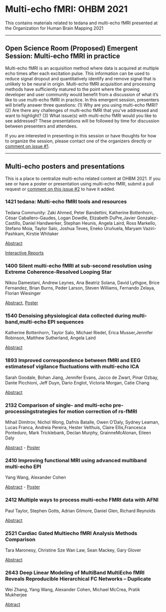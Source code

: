 # Multi-echo fMRI: OHBM 2021

This contains materials related to tedana and multi-echo fMRI presented at the Organization for Human Brain Mapping 2021

-----

## Open Science Room (Proposed) Emergent Session: Multi-echo fMRI in practice

Multi-echo fMRI is an acquisition method where data is acquired at multiple echo times after each excitation pulse. This information can be used to reduce signal dropout and quantitatively identify and remove signal that is unlikely to be neural in origin. Multi-echo fMRI acquisition and processing methods have sufficiently matured to the point where the growing developer and user community would benefit from a discussion of what it’s like to use multi-echo fMRI in practice. In this emergent session, presenters will briefly answer three questions: (1) Why are you using multi-echo fMRI? (2) Are there any challenges of multi-echo fMRI that you’ve addressed and want to highlight? (3) What issue(s) with multi-echo fMRI would you like to see addressed? These presentations will be followed by time for discussion between presenters and attendees.

 If you are interested in presenting in this session or have thoughts for how to organize the session, please contact one of the organizers directly or [comment on issue #1](https://github.com/ME-ICA/ohbm-2021-multiecho/issues/1).

 -----

## Multi-echo posters and presentations

 This is a place to centralize multi-echo related content at OHBM 2021. If you see or have a poster or presentation using multi-echo fMRI, submit a pull request or [comment on this issue #2](https://github.com/ME-ICA/ohbm-2021-multiecho/issues/2) to have it added.

 ### 1421 tedana: Multi-echo fMRI tools and resources

Tedana Community: Zaki Ahmed, Peter Bandettini, Katherine Bottenhorn, César Caballero-Gaudes, Logan Dowdle, Elizabeth DuPre,Javier Gonzalez-Castillo, Daniel Handwerker, Stephan Heunis, Angela Laird, Ross Markello, Stefano Moia, Taylor Salo, Joshua Teves, Eneko Uruñuela, Maryam Vaziri-Pashkam, Kirstie Whitaker

 [Abstract](https://ww4.aievolution.com/hbm2101/index.cfm?do=abs.viewAbs&src=ext&abs=1359)

 [Interactive Reports](https://me-ica.github.io/ohbm-2021-multiecho/)

### 1400 Silent multi-echo fMRI at sub-second resolution using Extreme Coherence-Resolved Looping Star

Nikou Damestani, Andrew Leynes, Ana Beatriz Solana, David Lythgoe, Brice Fernandez, Brian Burns, Peder Larson, Steven Williams, Fernando Zelaya, Florian Wiesinger

[Abstract](https://ww4.aievolution.com/hbm2101/index.cfm?do=abs.viewAbs&src=ext&abs=1342),  [Poster](https://anyscreeninc.com/PF/OHBM/2021/OHBM-Educational-Courses/pdf_poster_files/Nikou_Damestani60785c7f13544/Nikou_Damestani.pdf)

### 1540 Denoising physiological data collected during multi-band,multi-echo EPI sequences

Katherine Bottenhorn, Taylor Salo, Michael Riedel, Erica Musser,Jennifer Robinson, Matthew Sutherland, Angela Laird

[Abstract](https://ww4.aievolution.com/hbm2101/index.cfm?do=abs.viewAbs&src=ext&abs=1463)

### 1893 Improved correspondence between fMRI and EEG estimatesof vigilance fluctuations with multi-echo ICA

Sarah Goodale, Bohan Jiang, Jennifer Evans, Jacco de Zwart, Pinar Ozbay, Dante Picchioni, Jeff Duyn, Dario Englot, Victoria Morgan, Catie Chang

[Abstract](https://ww4.aievolution.com/hbm2101/index.cfm?do=abs.viewAbs&src=ext&abs=1795)

### 2132 Comparison of single- and multi-echo pre-processingstrategies for motion correction of rs-fMRI

Mihail Dimitrov, Nichol Wong, Dafnis Batalle, Owen O’Daly, Sydney Leaman, Lucas Franca, Andreia Pereira, Hester Velthuis, Claire Ellis,Francesca Ponteduro, Mark Tricklebank, Declan Murphy, GrainneMcAlonan, Eileen Daly

[Abstract](https://ww4.aievolution.com/hbm2101/index.cfm?do=abs.viewAbs&src=ext&abs=2021) - [Poster](https://anyscreeninc.com/PF/OHBM/2021/OHBM-Educational-Courses/pdf_poster_files/Mihail_Dimitrov60785c8076dfb/Mihail_Dimitrov.pdf)

### 2410 Improving functional MRI using advanced multiband multi-echo EPI

Yang Wang, Alexander Cohen

[Abstract](https://ww4.aievolution.com/hbm2101/index.cfm?do=abs.viewAbs&src=ext&abs=2293) - [Poster](https://anyscreeninc.com/PF/OHBM/2021/OHBM-Educational-Courses/pdf_poster_files/Yang_Wang60785c8110272/Yang_Wang.pdf)

### 2412 Multiple ways to process multi-echo FMRI data with AFNI
Paul Taylor, Stephen Gotts, Adrian Gilmore, Daniel Glen, Richard Reynolds

[Abstract](https://ww4.aievolution.com/hbm2101/index.cfm?do=abs.viewAbs&src=ext&abs=2295)

### 2521 Cardiac Gated Multiecho fMRI Analysis Methods Comparison
Tara Maronesy, Christine Sze Wan Law, Sean Mackey, Gary Glover

[Abstract](https://ww4.aievolution.com/hbm2101/index.cfm?do=abs.viewAbs&src=ext&abs=2402)

### 2643 Deep Linear Modeling of MultiBand MultiEcho fMRI Reveals Reproducible Hierarchical FC Networks – Duplicate
Wei Zhang, Yang Wang, Alexander Cohen, Michael McCrea, Pratik Mukherjee

[Abtract](https://ww4.aievolution.com/hbm2101/index.cfm?do=abs.viewAbs&src=ext&abs=2522)